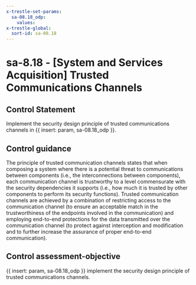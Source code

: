 ```yaml
---
x-trestle-set-params:
  sa-08.18_odp:
    values:
x-trestle-global:
  sort-id: sa-08.18
---
```


# sa-8.18 - \[System and Services Acquisition\] Trusted Communications Channels

## Control Statement

Implement the security design principle of trusted communications channels in {{ insert: param, sa-08.18_odp }}.

## Control guidance

The principle of trusted communication channels states that when composing a system where there is a potential threat to communications between components (i.e., the interconnections between components), each communication channel is trustworthy to a level commensurate with the security dependencies it supports (i.e., how much it is trusted by other components to perform its security functions). Trusted communication channels are achieved by a combination of restricting access to the communication channel (to ensure an acceptable match in the trustworthiness of the endpoints involved in the communication) and employing end-to-end protections for the data transmitted over the communication channel (to protect against interception and modification and to further increase the assurance of proper end-to-end communication).

## Control assessment-objective

{{ insert: param, sa-08.18_odp }} implement the security design principle of trusted communications channels.
